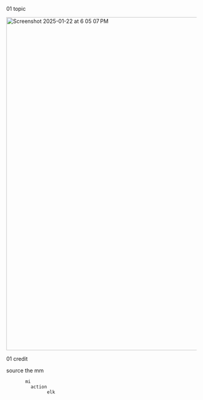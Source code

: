 01 topic 

<img width="882" alt="Screenshot 2025-01-22 at 6 05 07 PM" src="https://github.com/user-attachments/assets/9cce03cc-0f98-473b-9ea7-f0a7a68b0321" />

01 
  credit 

  source 
        the
           mm 

           mi 
             action 
                   elk 

